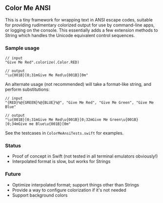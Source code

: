 ## Color Me ANSI

This is a tiny framework for wrapping text in ANSI escape codes, suitable for providing rudimentary colorized output for use by command-line apps, or logging on the console.  This essentially adds a few extension methods to String which handles the Unicode equivalent control sequences.

### Sample usage

    // input
    "Give Me Red".colorize(.Color.RED)
    
	// output
    "\u{001B}[0;31mGive Me Red\u{001B}[0m"


An alternate usage (not recommended) will take a format-like string, and perform substitutions:

    // input
    "{RED}%@{GREEN}%@{BLUE}%@", "Give Me Red", "Give Me Green", "Give Me Blue"
	
	// output
    "\u{001B}[0;31mGive Me Red\u{001B}[0;32mGive Me Green\u{001B}[0;34mGive me Blue\u{001B}[0m"

See the testcases in <code>ColorMeAnsiTests.swift</code> for examples.

### Status
- Proof of concept in Swift (not tested in all terminal emulators obviously!)
- Interpolated format is slow, but works for Strings

### Future
- Optimize interpolated format; support things other than Strings
- Provide a way to configure colorization if it's not needed
- Support background colors